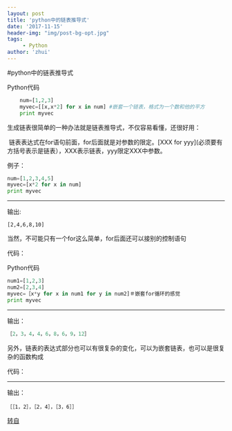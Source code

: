 ```yaml
---
layout: post
title: 'python中的链表推导式'
date: '2017-11-15'
header-img: "img/post-bg-opt.jpg"
tags:
     - Python
author: 'zhui'
---
```


#python中的链表推导式


Python代码
```python
	num=[1,2,3]
	myvec=[[x,x*2] for x in num] #嵌套一个链表，格式为一个数和他的平方
	print myvec 
```

生成链表很简单的一种办法就是链表推导式，不仅容易看懂，还很好用：

​     链表表达式在for语句前面，for后面就是对参数的限定。[XXX for yyy](必须要有方括号表示是链表），XXX表示链表，yyy限定XXX中参数。

例子：
```python
num=[1,2,3,4,5]  
myvec=[x*2 for x in num]   
print myvec  
```
------

输出:
```
[2,4,6,8,10]
```

当然，不可能只有一个for这么简单，for后面还可以接别的控制语句

代码：

Python代码 
```python
num1=[1,2,3]
num2=[2,3,4]  
myvec=［x*y for x in num1 for y in num2]＃嵌套for循环的感觉  
print myvec  
```
------

输出：
```python
［2，3，4，4，6，8，6，9，12］
```
另外，链表的表达式部分也可以有很复杂的变化，可以为嵌套链表，也可以是很复杂的函数构成

 代码：

------

输出：
```
［［1，2］，［2，4］，［3，6］］
```

[转自](http://fortianwei.iteye.com/blog/356367)